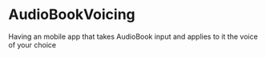 # AudioBookVoicing
Having an mobile app that takes AudioBook input and applies to it the voice of your choice
